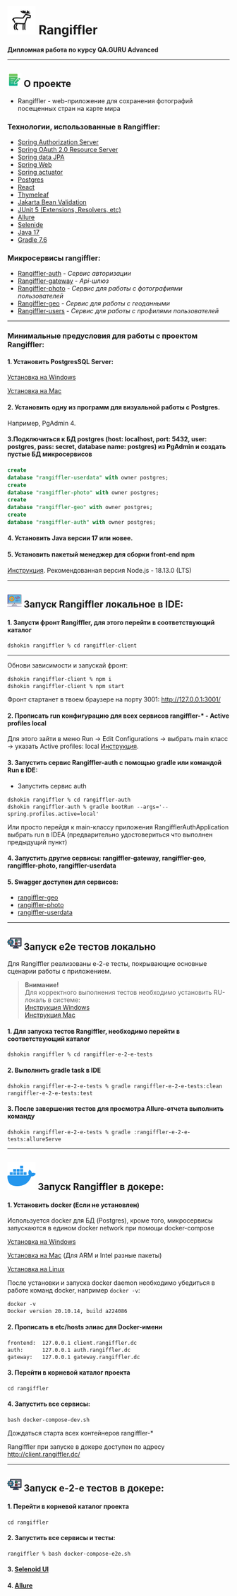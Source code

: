 # ![](readme/img/deer-logo.png) Rangiffler
**Дипломная работа по курсу QA.GURU Advanced**
<hr>

## ![](readme/img/edit-info.png) О проекте
+ Rangiffler - web-приложение для сохранения фотографий посещенных стран на карте мира

### Технологии, использованные в Rangiffler:
- [Spring Authorization Server](https://spring.io/projects/spring-authorization-server)
- [Spring OAuth 2.0 Resource Server](https://docs.spring.io/spring-security/reference/servlet/oauth2/resource-server/index.html)
- [Spring data JPA](https://spring.io/projects/spring-data-jpa)
- [Spring Web](https://docs.spring.io/spring-framework/docs/current/reference/html/web.html#spring-web)
- [Spring actuator](https://docs.spring.io/spring-boot/docs/current/reference/html/actuator.html)
- [Postgres](https://www.postgresql.org/about/)
- [React](https://ru.reactjs.org/docs/getting-started.html)
- [Thymeleaf](https://www.thymeleaf.org/)
- [Jakarta Bean Validation](https://beanvalidation.org/)
- [JUnit 5 (Extensions, Resolvers, etc)](https://junit.org/junit5/docs/current/user-guide/)
- [Allure](https://docs.qameta.io/allure/)
- [Selenide](https://selenide.org/)
- [Java 17](https://www.oracle.com/java/technologies/javase/jdk17-archive-downloads.html)
- [Gradle 7.6](https://docs.gradle.org/7.6/release-notes.html)

### Микросервисы rangiffler:
+ [Rangiffler-auth]() - *Сервис авторизации*
+ [Rangiffler-gateway]() - *Api-шлюз*
+ [Rangiffler-photo]() - *Сервис для работы с фотографиями пользователей*
+ [Rangiffler-geo]() - *Сервис для работы с геоданными*
+ [Rangiffler-users]() - *Сервис для работы с профилями пользователей*

<hr>

###  Минимальные предусловия для работы с проектом Rangiffler:
#### 1. Установить PostgresSQL Server:
[Установка на Windows](https://commandprompt.com/education/how-to-download-and-install-postgresql/)

[Установка на Mac](https://www.geeksforgeeks.org/install-postgresql-on-mac/)
#### 2. Установить одну из программ для визуальной работы с Postgres. 
Например, PgAdmin 4.
#### 3.Подключиться к БД postgres (host: localhost, port: 5432, user: postgres, pass: secret, database name: postgres) из PgAdmin и создать пустые БД микросервисов

```sql
create
database "rangiffler-userdata" with owner postgres;
create
database "rangiffler-photo" with owner postgres;
create
database "rangiffler-geo" with owner postgres;
create
database "rangiffler-auth" with owner postgres;
```
#### 4. Установить Java версии 17 или новее.
#### 5. Установить пакетый менеджер для сборки front-end npm

[Инструкция](https://docs.npmjs.com/downloading-and-installing-node-js-and-npm).
Рекомендованная версия Node.js - 18.13.0 (LTS)
<hr>

## ![](readme/img/editor.png) Запуск Rangiffler локальное в IDE:
#### 1. Запусти фронт Rangiffler, для этого перейти в соответствующий каталог

```posh
dshokin rangiffler % cd rangiffler-client
```
---
Обнови зависимости и запускай фронт:

```posh
dshokin rangiffler-client % npm i
dshokin rangiffler-client % npm start
```

Фронт стартанет в твоем браузере на порту 3001: http://127.0.0.1:3001/

#### 2. Прописать run конфигурацию для всех сервисов rangiffler-* - Active profiles local

Для этого зайти в меню Run -> Edit Configurations -> выбрать main класс -> указать Active profiles: local
[Инструкция](https://stackoverflow.com/questions/39738901/how-do-i-activate-a-spring-boot-profile-when-running-from-intellij).

#### 3. Запустить сервис Rangiffler-auth c помощью gradle или командой Run в IDE:

- Запустить сервис auth

```posh
dshokin rangiffler % cd rangiffler-auth
dshokin rangiffler-auth % gradle bootRun --args='--spring.profiles.active=local'
```

Или просто перейдя к main-классу приложения RangifflerAuthApplication выбрать run в IDEA (предварительно удостовериться что
выполнен предыдущий пункт)

#### 4. Запустить другие сервисы: rangiffler-gateway, rangiffler-geo, rangiffler-photo, rangiffler-userdata

#### 5. Swagger доступен для сервисов:

- [rangiffler-geo](http://localhost:8081/swagger-ui/index.html#/) 
- [rangiffler-photo](http://localhost:8082/swagger-ui/index.html#/)
- [rangiffler-userdata](http://localhost:8089/swagger-ui/index.html#/)

---

## ![](readme/img/testing.png) Запуск e2e тестов локально
Для Rangiffler реализованы e-2-e тесты, покрывающие основные сценарии работы с приложением.

> **Внимание!** <br>
> Для корректного выполнения тестов необходимо установить RU-локаль в системе: <br>
> [Инструкция Windows](https://answers.microsoft.com/en-us/surface/forum/all/how-to-change-system-locale-in-windows-10-the/d7826ef0-13cd-43ea-8e01-2846d813dfed)<br>
> [Инструкция Mac](https://support.apple.com/ru-ru/guide/mac-help/mh26684/mac)


#### 1. Для запуска тестов Rangiffler, необходимо перейти в соответствующий каталог

```posh
dshokin rangiffler % cd rangiffler-e-2-e-tests
```
#### 2. Выполнить gradle task в IDE
```posh
dshokin rangiffler-e-2-e-tests % gradle rangiffler-e-2-e-tests:clean rangiffler-e-2-e-tests:test
```
#### 3. После завершения тестов для просмотра Allure-отчета выполнить команду
```posh
dshokin rangiffler-e-2-e-tests % gradle :rangiffler-e-2-e-tests:allureServe
```
---

## ![](readme/img/docker.png) Запуск Rangiffler в докере:

#### 1. Установить docker (Если не установлен)

Используется docker для БД (Postgres), кроме того, микросервисы запускаются в едином docker network при
помощи docker-compose

[Установка на Windows](https://docs.docker.com/desktop/install/windows-install/)

[Установка на Mac](https://docs.docker.com/desktop/install/mac-install/) (Для ARM и Intel разные пакеты)

[Установка на Linux](https://docs.docker.com/desktop/install/linux-install/)

После установки и запуска docker daemon необходимо убедиться в работе команд docker, например `docker -v`:

```posh
docker -v
Docker version 20.10.14, build a224086
```

#### 2. Прописать в etc/hosts элиас для Docker-имени
```
frontend:  127.0.0.1 client.rangiffler.dc
auth:      127.0.0.1 auth.rangiffler.dc
gateway:   127.0.0.1 gateway.rangiffler.dc
```
#### 3. Перейти в корневой каталог проекта

```posh
cd rangiffler
```

#### 4. Запустить все сервисы:

```posh
bash docker-compose-dev.sh
```

Дождаться старта всех контейнеров rangiffler-*

Rangiffler при запуске в докере доступен по адресу http://client.rangiffler.dc/

---
## ![](readme/img/testing.png) Запуск e-2-e тестов в докере:
#### 1. Перейти в корневой каталог проекта

```posh
cd rangiffler
```

#### 2. Запустить все сервисы и тесты:

```posh
rangiffler % bash docker-compose-e2e.sh
```

#### 3. [Selenoid UI](http://localhost:9090/)

#### 4. [Allure](http://localhost:5050/allure-docker-service/projects/rangiffler-e-2-e-tests/reports/latest/index.html)
